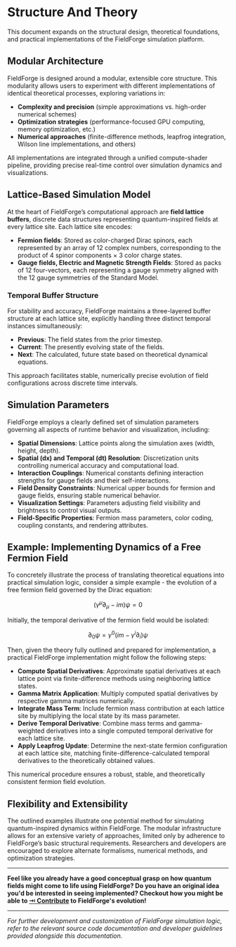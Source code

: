# Structure And Theory

This document expands on the structural design, theoretical foundations, and practical implementations of the FieldForge simulation platform.

## Modular Architecture

FieldForge is designed around a modular, extensible core structure. This modularity allows users to experiment with different implementations of identical theoretical processes, exploring variations in:

- **Complexity and precision** (simple approximations vs. high-order numerical schemes)
- **Optimization strategies** (performance-focused GPU computing, memory optimization, etc.)
- **Numerical approaches** (finite-difference methods, leapfrog integration, Wilson line implementations, and others)

All implementations are integrated through a unified compute-shader pipeline, providing precise real-time control over simulation dynamics and visualizations.

## Lattice-Based Simulation Model

At the heart of FieldForge’s computational approach are **field lattice buffers**, discrete data structures representing quantum-inspired fields at every lattice site. Each lattice site encodes:

- **Fermion fields**: Stored as color-charged Dirac spinors, each represented by an array of 12 complex numbers, corresponding to the product of 4 spinor components × 3 color charge states.
- **Gauge fields, Electric and Magnetic Strength Fields**: Stored as packs of 12 four-vectors, each representing a gauge symmetry aligned with the 12 gauge symmetries of the Standard Model.

### Temporal Buffer Structure

For stability and accuracy, FieldForge maintains a three-layered buffer structure at each lattice site, explicitly handling three distinct temporal instances simultaneously:

- **Previous**: The field states from the prior timestep.
- **Current**: The presently evolving state of the fields.
- **Next**: The calculated, future state based on theoretical dynamical equations.

This approach facilitates stable, numerically precise evolution of field configurations across discrete time intervals.

## Simulation Parameters

FieldForge employs a clearly defined set of simulation parameters governing all aspects of runtime behavior and visualization, including:

- **Spatial Dimensions**: Lattice points along the simulation axes (width, height, depth).
- **Spatial (dx) and Temporal (dt) Resolution**: Discretization units controlling numerical accuracy and computational load.
- **Interaction Couplings**: Numerical constants defining interaction strengths for gauge fields and their self-interactions.
- **Field Density Constraints**: Numerical upper bounds for fermion and gauge fields, ensuring stable numerical behavior.
- **Visualization Settings**: Parameters adjusting field visibility and brightness to control visual outputs.
- **Field-Specific Properties**: Fermion mass parameters, color coding, coupling constants, and rendering attributes.

## Example: Implementing Dynamics of a Free Fermion Field

To concretely illustrate the process of translating theoretical equations into practical simulation logic, consider a simple example - the evolution of a free fermion field governed by the Dirac equation:

$$
(\gamma^\mu\partial_\mu-im)\psi=0
$$

Initially, the temporal derivative of the fermion field would be isolated:

$$
\partial_0\psi=\gamma^0(im-\gamma^i\partial_i)\psi
$$

Then, given the theory fully outlined and prepared for implementation, a practical FieldForge implementation might follow the following steps:

- **Compute Spatial Derivatives**: Approximate spatial derivatives at each lattice point via finite-difference methods using neighboring lattice states.
- **Gamma Matrix Application**: Multiply computed spatial derivatives by respective gamma matrices numerically.
- **Integrate Mass Term**: Include fermion mass contribution at each lattice site by multiplying the local state by its mass parameter.
- **Derive Temporal Derivative**: Combine mass terms and gamma-weighted derivatives into a single computed temporal derivative for each lattice site.
- **Apply Leapfrog Update**: Determine the next-state fermion configuration at each lattice site, matching finite-difference-calculated temporal derivatives to the theoretically obtained values.

This numerical procedure ensures a robust, stable, and theoretically consistent fermion field evolution.

## Flexibility and Extensibility

The outlined examples illustrate one potential method for simulating quantum-inspired dynamics within FieldForge. The modular infrastructure allows for an extensive variety of approaches, limited only by adherence to FieldForge’s basic structural requirements. Researchers and developers are encouraged to explore alternate formalisms, numerical methods, and optimization strategies.

---

**Feel like you already have a good conceptual grasp on how quantum fields might come to life using FieldForge? Do you have an original idea you'd be interested in seeing implemented? Checkout how you might be able to [⇥ Contribute](../contribution/Contribution.md) to FieldForge's evolution!**

---

*For further development and customization of FieldForge simulation logic, refer to the relevant source code documentation and developer guidelines provided alongside this documentation.*
